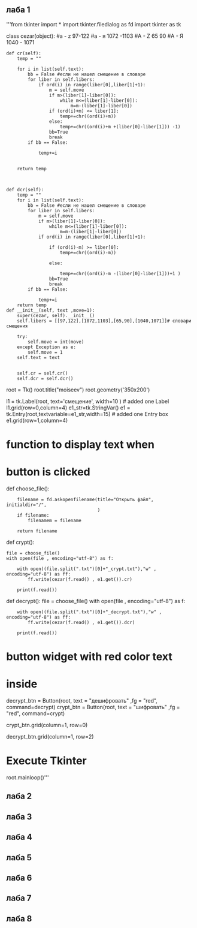 ## лаба 1 
'''from tkinter import *
import tkinter.filedialog as fd 
import tkinter as tk



class cezar(object):
	#a - z 97-122
	#а - я 1072 -1103
	#A - Z 65 90
	#А - Я 1040 - 1071
	
	def cr(self):
		temp = ""
		
		for i in list(self.text):
			bb = False #если не нашел смещение в словаре
			for liber in self.libers:
				if ord(i) in range(liber[0],liber[1]+1):
					m = self.move
					if m>(liber[1]-liber[0]):
						while m<=(liber[1]-liber[0]):
							m=m-(liber[1]-liber[0])
					if (ord(i)+m) <= liber[1]:
						temp+=chr((ord(i)+m))
					else:
						temp+=chr((ord(i)+m +(liber[0]-liber[1])) -1)
					bb=True
					break
			if bb == False:
				
				temp+=i
			

		return temp


	
	def dcr(self):
		temp = ""
		for i in list(self.text):
			bb = False #если не нашел смещение в словаре
			for liber in self.libers:
				m = self.move
				if m>(liber[1]-liber[0]):
					while m<=(liber[1]-liber[0]):
						m=m-(liber[1]-liber[0])
				if ord(i) in range(liber[0],liber[1]+1):

					if (ord(i)-m) >= liber[0]:
						temp+=chr((ord(i)-m))
						
					else:
					
						temp+=chr((ord(i)-m -(liber[0]-liber[1]))+1 )
					bb=True
					break
			if bb == False:
				
				temp+=i
		return temp
	def __init__(self, text ,move=1):
		super(cezar, self).__init__()
		self.libers = [[97,122],[1072,1103],[65,90],[1040,1071]]# словари смещения

		try:
			self.move = int(move)
		except Exception as e:
			self.move = 1
		self.text = text
	
		
		self.cr = self.cr()
		self.dcr = self.dcr()







root = Tk()
root.title("moiseev")
root.geometry('350x200')


l1 = tk.Label(root,  text='смещение', width=10 )  # added one Label 
l1.grid(row=0,column=4) 
e1_str=tk.StringVar()
e1 = tk.Entry(root,textvariable=e1_str,width=15) # added one Entry box
e1.grid(row=1,column=4) 


# function to display text when
# button is clicked

def choose_file():
       
        filename = fd.askopenfilename(title="Открыть файл", initialdir="/",
                                      )
        if filename:
            filenamem = filename
         
        return filename

def crypt():

	file = choose_file()
	with open(file , encoding="utf-8") as f:

		with open((file.split(".txt")[0]+"_crypt.txt"),"w" , encoding="utf-8") as ff:
			ff.write(cezar(f.read() , e1.get()).cr)

		print(f.read())


def decrypt():
	file = choose_file()
	with open(file , encoding="utf-8") as f:

		with open((file.split(".txt")[0]+"_decrypt.txt"),"w" , encoding="utf-8") as ff:
			ff.write(cezar(f.read() , e1.get()).dcr)

		print(f.read())



 
# button widget with red color text



# inside

decrypt_btn = Button(root, text = "дешифровать" ,fg = "red", command=decrypt)
crypt_btn = Button(root, text = "шифровать" ,fg = "red", command=crypt)


crypt_btn.grid(column=1, row=0)

decrypt_btn.grid(column=1, row=2)


 
# Execute Tkinter
root.mainloop()'''
## лаба 2
## лаба 3
## лаба 4
## лаба 5
## лаба 6
## лаба 7
## лаба 8


